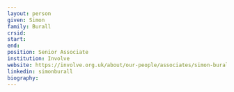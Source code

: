 ```yaml
---
layout: person
given: Simon
family: Burall
crsid: 
start: 
end:
position: Senior Associate
institution: Involve
website: https://involve.org.uk/about/our-people/associates/simon-burall
linkedin: simonburall
biography: 
---
```

